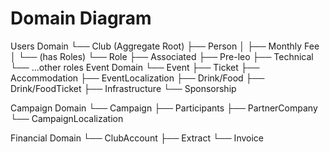 # Domain Diagram

Users Domain
└── Club (Aggregate Root)
    ├── Person
    │   ├── Monthly Fee
    │   └── (has Roles)
    └── Role
        ├── Associated
        ├── Pre-leo
        ├── Technical
        └── ...other roles
Event Domain
└── Event
    ├── Ticket
    ├── Accommodation
    ├── EventLocalization
    ├── Drink/Food
    ├── Drink/FoodTicket
    ├── Infrastructure
    └── Sponsorship

Campaign Domain
└── Campaign
    ├── Participants
    ├── PartnerCompany
    └── CampaignLocalization

Financial Domain
└── ClubAccount
    ├── Extract
    └── Invoice